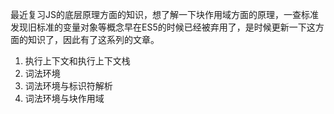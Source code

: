 最近复习JS的底层原理方面的知识，想了解一下块作用域方面的原理，一查标准发现旧标准的变量对象等概念早在ES5的时候已经被弃用了，是时候更新一下这方面的知识了，因此有了这系列的文章。

1. 执行上下文和执行上下文栈
2. 词法环境
3. 词法环境与标识符解析
4. 词法环境与块作用域